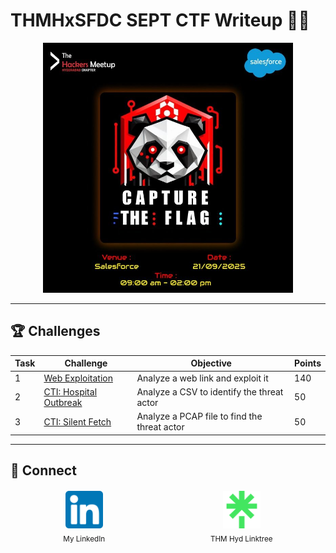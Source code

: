 # THMHxSFDC SEPT CTF Writeup 🕵️‍♂️

<p align="center">
  <img src="CTF_Writeups/src/ctf.png" alt="CTF" width="400">
</p>

---

## 🏆 Challenges

| Task   | Challenge | Objective | Points |
|--------|------------|-----------|--------|
| 1 | [Web Exploitation](CTF_Writeups/Task1.md) | Analyze a web link and exploit it | 140 |
| 2 | [CTI: Hospital Outbreak](CTF_Writeups/Task2.md) | Analyze a CSV to identify the threat actor | 50 |
| 3 | [CTI: Silent Fetch](CTF_Writeups/Task3.md) | Analyze a PCAP file to find the threat actor | 50 |

---

## 🔗 Connect

<div style="display: flex; justify-content: space-around; align-items: center; width: 100%; margin-top: 20px;">

  <!-- Personal LinkedIn -->
  <a href="https://www.linkedin.com/in/mshrinath/" target="_blank" style="text-align: center; text-decoration: none; color: inherit;">
    <img src="CTF_Writeups/src/c1.png" alt="My LinkedIn" width="60"><br>
    <sub>My LinkedIn</sub>
  </a>

  <!-- Organization Linktree -->
  <a href="https://linktr.ee/thmhyderabad" target="_blank" style="text-align: center; text-decoration: none; color: inherit;">
    <img src="CTF_Writeups/src/c2.png" alt="Org Linktree" width="60"><br>
    <sub>THM Hyd Linktree</sub>
  </a>

</div>

